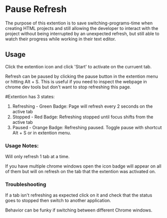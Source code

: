 # Pause Refresh

The purpose of this extention is to save switching-programs-time when creating HTML projects and still allowing the developer to interact with the project without being interrupted by an unexpected refresh, but still able to watch their progress while working in their text editor.

## Usage

Click the extention icon and click 'Start' to activate on the curruent tab.  

Refresh can be paused by clicking the pause button in the extention menu or hitting Alt + S.  This is useful if you need to inspect the webpage in chrome dev tools but don't want to stop refreshing this page.

#Extention has 3 states:

1. Refreshing - Green Badge: Page will refresh every 2 seconds on the active tab
2. Stopped - Red Badge: Refreshing stopped until focus shifts from the active tab
3. Paused - Orange Badge: Refreshing paused.  Toggle pause with shortcut Alt + S or in extention menu.

### Usage Notes:
Will only refresh 1 tab at a time.

If you have multiple chrome windows open the icon badge will appear on all of them but will on refresh on the tab that the extention was activated on.


### Troubleshooting

If a tab isn't refreshing as expected click on it and check that the status goes to stopped then switch to another application.

Behavior can be funky if switching between different Chrome windows.
